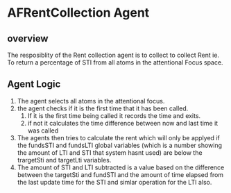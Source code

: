 # AFRentCollection Agent

## overview

The resposiblity of the Rent collection agent is to collect to collect Rent
ie. To return a percentage of STI from all atoms in the attentional Focus space.

## Agent Logic

1. The agent selects all atoms in the attentional focus.
2. the agent checks if it is the first time that it has been called.
    1. If it is the first time being called it records the time and exits.
    2. if not it calculates the time difference between now and last time it 
    was called
3. The agents then tries to calculate the rent which will only be applyed if the
fundsSTI and fundsLTI global variables (which is a number showing the amount of
LTI and STI that system hasnt used) are below the trargetSti and targetLti 
variables.
4. The amount of STI and LTI subtracted is a value based on the difference between
the targetSti and fundSTI and the amount of time elapsed from the last update 
time for the STI and simlar operation for the LTI also.
